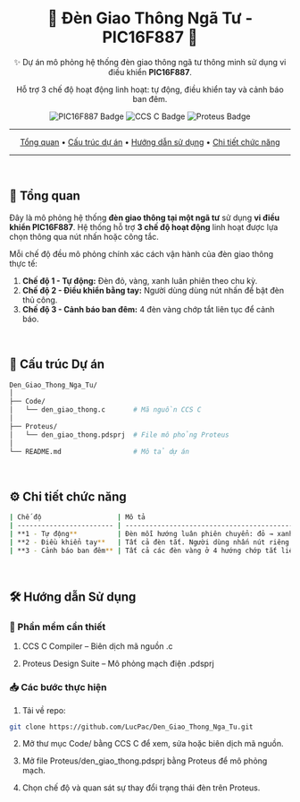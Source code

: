 <div align="center">
  <h1>🚦 Đèn Giao Thông Ngã Tư - PIC16F887 🚦</h1>
  <p>✨ Dự án mô phỏng hệ thống đèn giao thông ngã tư thông minh sử dụng vi điều khiển <strong>PIC16F887</strong>.</p>
  <p>Hỗ trợ 3 chế độ hoạt động linh hoạt: tự động, điều khiển tay và cảnh báo ban đêm.</p>

  <p>
    <img src="https://img.shields.io/badge/PIC16F887-Vi%20x%E1%BB%AD%20l%C3%BD-brightgreen?style=for-the-badge&logo=microchip&logoColor=white" alt="PIC16F887 Badge">
    <img src="https://img.shields.io/badge/Ng%C3%B4n%20ng%E1%BB%AF-CCS%20C-blue?style=for-the-badge&logo=c&logoColor=white" alt="CCS C Badge">
    <img src="https://img.shields.io/badge/M%C3%B4%20ph%E1%BB%8Fng-Proteus-orange?style=for-the-badge&logo=proteus&logoColor=white" alt="Proteus Badge">
  </p>

---

  <p>
    <a href="#🚀-tổng-quan">Tổng quan</a> •
    <a href="#📁-cấu-trúc-dự-án">Cấu trúc dự án</a> •
    <a href="#🛠️-hướng-dẫn-sử-dụng">Hướng dẫn sử dụng</a> •
    <a href="#⚙️-chi-tiết-chức-năng">Chi tiết chức năng</a>
  </p>

---
</div>

<br>

## 🚀 Tổng quan

Đây là mô phỏng hệ thống **đèn giao thông tại một ngã tư** sử dụng **vi điều khiển PIC16F887**. Hệ thống hỗ trợ **3 chế độ hoạt động** linh hoạt được lựa chọn thông qua nút nhấn hoặc công tắc.

Mỗi chế độ đều mô phỏng chính xác cách vận hành của đèn giao thông thực tế:

1. **Chế độ 1 - Tự động:** Đèn đỏ, vàng, xanh luân phiên theo chu kỳ.
2. **Chế độ 2 - Điều khiển bằng tay:** Người dùng dùng nút nhấn để bật đèn thủ công.
3. **Chế độ 3 - Cảnh báo ban đêm:** 4 đèn vàng chớp tắt liên tục để cảnh báo.

<br>

## 📁 Cấu trúc Dự án

```bash
Den_Giao_Thong_Nga_Tu/
│
├── Code/
│   └── den_giao_thong.c       # Mã nguồn CCS C
│
├── Proteus/
│   └── den_giao_thong.pdsprj  # File mô phỏng Proteus
│
└── README.md                  # Mô tả dự án
```
<br>

## ⚙️ Chi tiết chức năng

```bash
| Chế độ                   | Mô tả                                                                                                   |
| ------------------------ | ------------------------------------------------------------------------------------------------------- |
| **1 - Tự động**          | Đèn mỗi hướng luân phiên chuyển: đỏ → xanh → vàng. Có thời gian định sẵn (VD: Đỏ 5s, Xanh 5s, Vàng 2s). |
| **2 - Điều khiển tay**   | Tất cả đèn tắt. Người dùng nhấn nút riêng biệt để bật/tắt đèn đỏ, vàng, xanh từng hướng.                |
| **3 - Cảnh báo ban đêm** | Tất cả các đèn vàng ở 4 hướng chớp tắt liên tục (1Hz).                                                  |
```
<br>

## 🛠️ Hướng dẫn Sử dụng

### 🔧 Phần mềm cần thiết

1. CCS C Compiler – Biên dịch mã nguồn .c

2. Proteus Design Suite – Mô phỏng mạch điện .pdsprj

### 📥 Các bước thực hiện

1. Tải về repo:

```bash
git clone https://github.com/LucPac/Den_Giao_Thong_Nga_Tu.git
```

2. Mở thư mục Code/ bằng CCS C để xem, sửa hoặc biên dịch mã nguồn.

3. Mở file Proteus/den_giao_thong.pdsprj bằng Proteus để mô phỏng mạch.

4. Chọn chế độ và quan sát sự thay đổi trạng thái đèn trên Proteus.

<br>
